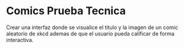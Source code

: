 # Comics Prueba Tecnica
Crear una interfaz donde se visualice el titulo y la imagen de un comic aleatorio de xkcd ademas de que el usuario pueda calificar de forma interactiva.

